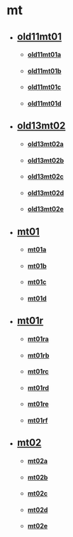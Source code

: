 # mt

* ## [old11mt01](old11mt01.md)
	* #### [old11mt01a](old11mt01/old11mt01a.md)
	* #### [old11mt01b](old11mt01/old11mt01b.md)
	* #### [old11mt01c](old11mt01/old11mt01c.md)
	* #### [old11mt01d](old11mt01/old11mt01d.md)
* ## [old13mt02](old13mt02.md)
	* #### [old13mt02a](old13mt01/old13mt02a.md)
	* #### [old13mt02b](old13mt01/old13mt02b.md)
	* #### [old13mt02c](old13mt01/old13mt02c.md)
	* #### [old13mt02d](old13mt01/old13mt02d.md)
	* #### [old13mt02e](old13mt01/old13mt02e.md)
* ## [mt01](mt01.md)
	* #### [mt01a](mt01/mt01a.md)
	* #### [mt01b](mt01/mt01b.md)
	* #### [mt01c](mt01/mt01c.md)
	* #### [mt01d](mt01/mt01d.md)
* ## [mt01r](mt01r.md)
	* #### [mt01ra](mt01r/mt01ra.md)
	* #### [mt01rb](mt01r/mt01rb.md)
	* #### [mt01rc](mt01r/mt01rc.md)
	* #### [mt01rd](mt01r/mt01rd.md)
	* #### [mt01re](mt01r/mt01re.md)
	* #### [mt01rf](mt01r/mt01rf.md)
* ## [mt02](mt02.md)
	* #### [mt02a](mt02/mt02a.md)
	* #### [mt02b](mt02/mt02b.md)
	* #### [mt02c](mt02/mt02c.md)
	* #### [mt02d](mt02/mt02d.md)
	* #### [mt02e](mt02/mt02e.md)